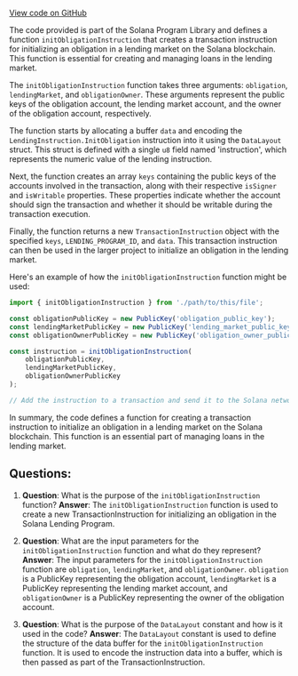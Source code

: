 [View code on GitHub](https://github.com/solana-labs/solana-program-library/token-lending/js/src/instructions/initObligation.ts)

The code provided is part of the Solana Program Library and defines a function `initObligationInstruction` that creates a transaction instruction for initializing an obligation in a lending market on the Solana blockchain. This function is essential for creating and managing loans in the lending market.

The `initObligationInstruction` function takes three arguments: `obligation`, `lendingMarket`, and `obligationOwner`. These arguments represent the public keys of the obligation account, the lending market account, and the owner of the obligation account, respectively.

The function starts by allocating a buffer `data` and encoding the `LendingInstruction.InitObligation` instruction into it using the `DataLayout` struct. This struct is defined with a single `u8` field named 'instruction', which represents the numeric value of the lending instruction.

Next, the function creates an array `keys` containing the public keys of the accounts involved in the transaction, along with their respective `isSigner` and `isWritable` properties. These properties indicate whether the account should sign the transaction and whether it should be writable during the transaction execution.

Finally, the function returns a new `TransactionInstruction` object with the specified `keys`, `LENDING_PROGRAM_ID`, and `data`. This transaction instruction can then be used in the larger project to initialize an obligation in the lending market.

Here's an example of how the `initObligationInstruction` function might be used:

```javascript
import { initObligationInstruction } from './path/to/this/file';

const obligationPublicKey = new PublicKey('obligation_public_key');
const lendingMarketPublicKey = new PublicKey('lending_market_public_key');
const obligationOwnerPublicKey = new PublicKey('obligation_owner_public_key');

const instruction = initObligationInstruction(
    obligationPublicKey,
    lendingMarketPublicKey,
    obligationOwnerPublicKey
);

// Add the instruction to a transaction and send it to the Solana network
```

In summary, the code defines a function for creating a transaction instruction to initialize an obligation in a lending market on the Solana blockchain. This function is an essential part of managing loans in the lending market.
## Questions: 
 1. **Question**: What is the purpose of the `initObligationInstruction` function?
   **Answer**: The `initObligationInstruction` function is used to create a new TransactionInstruction for initializing an obligation in the Solana Lending Program.

2. **Question**: What are the input parameters for the `initObligationInstruction` function and what do they represent?
   **Answer**: The input parameters for the `initObligationInstruction` function are `obligation`, `lendingMarket`, and `obligationOwner`. `obligation` is a PublicKey representing the obligation account, `lendingMarket` is a PublicKey representing the lending market account, and `obligationOwner` is a PublicKey representing the owner of the obligation account.

3. **Question**: What is the purpose of the `DataLayout` constant and how is it used in the code?
   **Answer**: The `DataLayout` constant is used to define the structure of the data buffer for the `initObligationInstruction` function. It is used to encode the instruction data into a buffer, which is then passed as part of the TransactionInstruction.